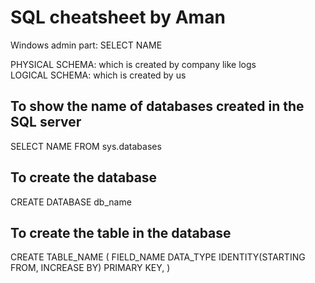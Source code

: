 # SQL cheatsheet by Aman

Windows admin part:
SELECT NAME 

PHYSICAL SCHEMA: which is created by company like logs <br>
LOGICAL SCHEMA: which is created by us 

## To show the name of databases created in the SQL server
SELECT NAME FROM sys.databases

## To create the database
CREATE DATABASE db_name

## To create the table in the database
CREATE TABLE_NAME (
    FIELD_NAME DATA_TYPE IDENTITY(STARTING FROM, INCREASE BY) PRIMARY KEY,
)
